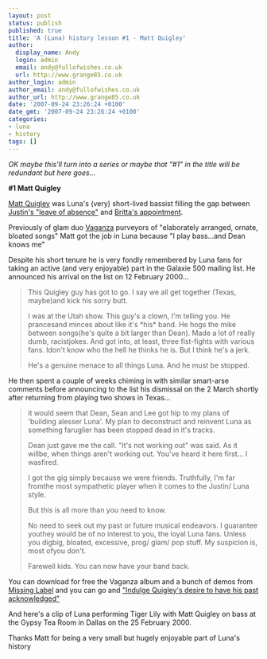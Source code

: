 ```yaml
---
layout: post
status: publish
published: true
title: 'A (Luna) history lesson #1 - Matt Quigley'
author:
  display_name: Andy
  login: admin
  email: andy@fullofwishes.co.uk
  url: http://www.grange85.co.uk
author_login: admin
author_email: andy@fullofwishes.co.uk
author_url: http://www.grange85.co.uk
date: '2007-09-24 23:26:24 +0100'
date_gmt: '2007-09-24 23:26:24 +0100'
categories:
- luna
- history
tags: []
---
```

<p><em>OK maybe this'll turn into a series or maybe that "#1" in the title will be redundant but here goes...</em></p>
<p><strong>#1 Matt Quigley</strong></p>
<p><a href="http://www.myspace.com/Quigley">Matt Quigley</a> was Luna's (very) short-lived bassist filling the gap between <a href="http://www.grange85.co.uk/galaxie/index.php?news=yes&id=58">Justin's "leave of absence"</a> and <a href="http://www.grange85.co.uk/galaxie/index.php?news=yes&id=60">Britta's appointment</a>.</p>
<p>Previously of glam duo <a href="http://www.myspace.com/vaganza">Vaganza</a> purveyors of "elaborately arranged, ornate, bloated songs" Matt got the job in Luna because "I play bass...and Dean knows me"</p>
<p>Despite his short tenure he is very fondly remembered by Luna fans for taking an active (and very enjoyable) part in the Galaxie 500 mailing list. He announced his arrival on the list on 12 February 2000...</p>
<blockquote><p>This Quigley guy has got to go. I say we all get together (Texas, maybe)and kick his sorry butt.</p>
<p>I was at the Utah show. This guy's a clown, I'm telling you. He prancesand minces about like it's *his* band. He hogs the mike between songs(he's quite a bit larger than Dean). Made a lot of really dumb, racistjokes. And got into, at least, three fist-fights with various fans. Idon't know who the hell he thinks he is. But I think he's a jerk.</p>
<p>He's a genuine menace to all things Luna. And he must be stopped.</p>
</blockquote>
<p>He then spent a couple of weeks chiming in with similar smart-arse comments before announcing to the list his dismissal on the 2 March shortly after returning from playing two shows in Texas...</p>
<blockquote><p>it would seem that Dean, Sean and Lee got hip to my plans of 'building alesser Luna'. My plan to deconstruct and reinvent Luna as something faruglier has been stopped dead in it's tracks.</p>
<p>Dean just gave me the call. "It's not working out" was said. As it willbe, when things aren't working out. You've heard it here first... I wasfired.</p>
<p>I got the gig simply because we were friends. Truthfully, I'm far fromthe most sympathetic player when it comes to the Justin/ Luna style.</p>
<p>But this is all more than you need to know.</p>
<p>No need to seek out my past or future musical endeavors. I guarantee youthey would be of no interest to you, the loyal Luna fans. Unless you digbig, bloated, excessive, prog/ glam/ pop stuff. My suspicion is, most ofyou don't.</p>
<p>Farewell kids. You can now have your band back.</p>
</blockquote>
<p>You can download for free the Vaganza album and a bunch of demos from <a href="http://www.missinglabel.com/vaganza/">Missing Label</a> and you can go and <a href="http://mquigley.livejournal.com/4741.html">"Indulge Quigley's desire to have his past acknowledged"</a></p>
<p>And here's a clip of Luna performing Tiger Lily with Matt Quigley on bass at the Gypsy Tea Room in Dallas on the 25 February 2000.</p>
<p><figure class="caption "><figcaption class="caption-text"></figcaption></figure>
<p>Thanks Matt for being a very small but hugely enjoyable part of Luna's history</p>
